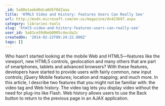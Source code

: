 ```yaml
---
_id: 5a88e1aebd6dca0d5f0d2aaa
title: 'HTML5 Video and History: Features Users Can Really See'
url: http://msdn.microsoft.com/en-us/magazine/dn423697.aspx
category: libraries-tools
slug: 'html5-video-and-history-features-users-can-really-see'
user_id: 5a83ce59d6eb0005c4ecda2c
createdOn: '2014-02-22T09:24:22.000Z'
tags: []
---
```


Who hasn’t started looking at the mobile Web and HTML5—features like the viewport, new HTML5 controls, geolocation and many others that are part of smartphones, tablets and advanced browsers? With these features, developers have started to provide users with fairly common, new input controls; jQuery Mobile features; location and mapping; and much more. In this article, I describe two features that you might not be familiar with: the video tag and Web history. The video tag lets you display video without the need for plug-ins like Flash. Web history allows users to use the Back button to return to the previous page in an AJAX application.
